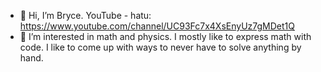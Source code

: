 - 👋 Hi, I’m Bryce. YouTube - hatu: https://www.youtube.com/channel/UC93Fc7x4XsEnyUz7gMDet1Q
- 👀 I’m interested in math and physics.
I mostly like to express math with code. I like to come up with ways to never have to solve anything by hand. 


<!---
BryceP-44/BryceP-44 is a ✨ special ✨ repository because its `README.md` (this file) appears on your GitHub profile.
You can click the Preview link to take a look at your changes.
--->
